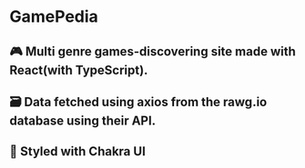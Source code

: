 # GamePedia
<h2>🎮 Multi genre games-discovering site made with React(with TypeScript).</h2>
<h2>🗃 Data fetched using axios from the rawg.io database using their API.</h2>
<h2>🎨 Styled with Chakra UI</h2>
